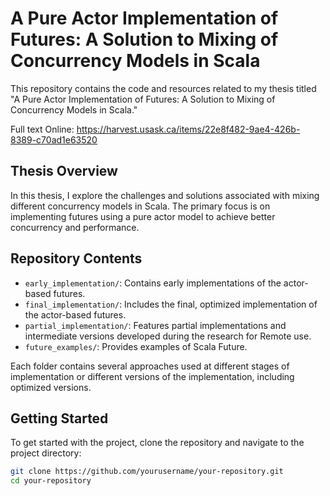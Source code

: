 # A Pure Actor Implementation of Futures: A Solution to Mixing of Concurrency Models in Scala

This repository contains the code and resources related to my thesis titled "A Pure Actor Implementation of Futures: A Solution to Mixing of Concurrency Models in Scala."

Full text Online: https://harvest.usask.ca/items/22e8f482-9ae4-426b-8389-c70ad1e63520

## Thesis Overview

In this thesis, I explore the challenges and solutions associated with mixing different concurrency models in Scala. The primary focus is on implementing futures using a pure actor model to achieve better concurrency and performance.

## Repository Contents

- `early_implementation/`: Contains early implementations of the actor-based futures.
- `final_implementation/`: Includes the final, optimized implementation of the actor-based futures.
- `partial_implementation/`: Features partial implementations and intermediate versions developed during the research for Remote use.
- `future_examples/`: Provides examples of Scala Future.

Each folder contains several approaches used at different stages of implementation or different versions of the implementation, including optimized versions.

## Getting Started

To get started with the project, clone the repository and navigate to the project directory:

```bash
git clone https://github.com/yourusername/your-repository.git
cd your-repository


